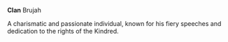 **Clan** Brujah

A charismatic and passionate individual, known for his fiery speeches and dedication to the rights of the Kindred.
